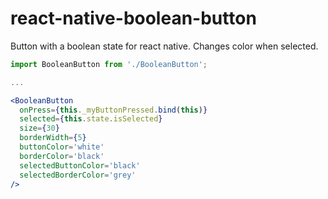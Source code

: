 # react-native-boolean-button
Button with a boolean state for react native. Changes color when selected.


```jsx
import BooleanButton from './BooleanButton';

...

<BooleanButton 
  onPress={this._myButtonPressed.bind(this)}
  selected={this.state.isSelected}
  size={30}
  borderWidth={5}
  buttonColor='white'
  borderColor='black'
  selectedButtonColor='black'
  selectedBorderColor='grey'
/>
```
